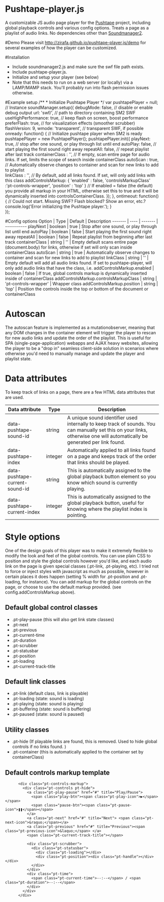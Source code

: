 Pushtape-player.js
===============

A customizable JS audio page player for the [Pushtape](http://www.pushtape.com) project, including global playback controls and various config options. Treats a page as a playlist of audio links. No dependencies other than [Soundmanager2](http://www.schillmania.com/projects/soundmanager2). 

#Demo
Please visit http://zirafa.github.io/pushtape-player.js/demo for several examples of how the player can be customized.

#Installation
- Include soundmanager2.js and make sure the swf file path exists.
- Include pushtape-player.js.
- Initialize and setup your player (see below)
- Note that this needs to run on a web server (or locally) via a LAMP/MAMP stack. You'll probably run into flash permission issues otherwise.
 
#Example setup
    /**
     * Initialize Pushtape Player
     */
    var pushtapePlayer = null; // Instance
    soundManager.setup({
      debugMode: false,   // disable or enable debug output
      url: 'swf/',       // path to directory containing SM2 SWF
      useHighPerformance: true, // keep flash on screen, boost performance
      preferFlash: true, // for visualization effects (smoother scrubber)
      flashVersion: 9,
      wmode: 'transparent', // transparent SWF, if possible
      onready: function() {
        // Initialize pushtape player when SM2 is ready
        pushtapePlayer = new PushtapePlayer();
        pushtapePlayer.init({
          playNext: true, // stop after one sound, or play through list until end
          autoPlay: false,  // start playing the first sound right away
          repeatAll: false, // repeat playlist after last track
          containerClass : '', // If empty, scan entire page for audio links. If set, limits the scope of search inside containerClass
          autoScan : true, // Automatically observe changes to container and scan for new links to add to playlist       
          linkClass : '', // By default, add all links found. If set, will only add links with this class 
          addControlsMarkup: {
            'enabled' : false, 
            'controlsMarkupClass' :'pt-controls-wrapper',
            'position' : 'top'
          } // If enabled =  false (the default) you provide all markup in your HTML, otherwise set this to true and it will be dynamically inserted into controlsContainerClass.
        });
      },
      ontimeout: function() {
        // Could not start. Missing SWF? Flash blocked? Show an error, etc.?
        console.log('Error initializing the Pushtape player.');
      }  
    });


#Config options
Option  | Type | Default | Description
------- | ---- | ------- | -----------
playNext  | boolean | true  | Stop after one sound, or play through list until end
autoPlay  | boolean | false | Start playing the first sound right away
repeatAll | boolean | false | Repeat playlist from beginning after last track
containerClass | string | '' | Empty default scans entire page (document.body) for links, otherwise if set will only scan inside containerClass 
autoScan | string | true | Automatically observe changes to container and scan for new links to add to playlist
linkClass | string | '' | Empty default will add all audio links found. If set to pushtape-player, will only add audio links that have the class, i.e. <a class="pushtape-player" href="file.mp3"></a>
addControlsMarkup.enabled | boolean | false | If true, global controls markup is dynamically inserted inside of containerClass
addControlsMarkup.controlsMarkupClass | string | 'pt-controls-wrapper' | Wrapper class 
addControlsMarkup.position | string | 'top' | Position the controls inside the top or bottom of the document or containerClass
  
# Autoscan  
The autoscan feature is implemented as a mutationobserver, meaning that any DOM changes in the container element will trigger the player to rescan for new audio links and update the order of the playlist. This is useful for SPA (single-page-application) webapps and AJAX heavy websites, allowing the player to be a "drop in" seamless client-side solution in scenarios where otherwise you'd need to manually manage and update the player and playlist state.

# Data attributes
To keep track of links on a page, there are a few HTML data attributes that are used.

Data attribute | Type | Description
-------------- | ---- | ------------
data-pushtape-sound-id | string | A unique sound identifier used internally to keep track of sounds. You can manually set this on your links, otherwise one will automatically be generated per link found.
data-pushtape-index | integer | Automatically applied to all links found on a page and keeps track of the order that links should be played. 
data-pushtape-current-sound-id | string | This is automatically assigned to the global playback button element so you know which sound is currently playing.
data-pushtape-current-index | integer | This is automatically assigned to the global playback button, useful for knowing where the playlist index is pointing.

# Style options
One of the design goals of this player was to make it extremely flexible to modify the look and feel of the global controls. You can use plain CSS to position and style the global controls however you'd like, and each audio link on the page is given special classes (.pt-link, .pt-playing, etc). I tried not to force or inject styles with javascript as much as possible, however in certain places it does happen (setting % width for .pt-position and .pt-loading, for instance).
You can add markup for the global controls on the page, or choose to use the default markup provided. (see config.addControlsMarkup above). 

## Default global control classes
- .pt-play-pause (this will also get link state classes)
- .pt-next
- .pt-previous
- .pt-current-time
- .pt-duration
- .pt-scrubber
- .pt-statusbar
- .pt-position
- .pt-loading
- .pt-current-track-title

## Default link classes
- .pt-link (default class, link is playable)
- .pt-loading (state: sound is loading)
- .pt-playing (state: sound is playing)
- .pt-buffering (state: sound is buffering)
- .pt-paused (state: sound is paused)

## Utility classes
- .pt-hide (If playable links are found, this is removed. Used to hide global controls if no links found. )
- .pt-container (this is automatically applied to the container set by containerClass)

## Default controls markup template
          <div class="pt-controls-markup">
            <div class="pt-controls pt-hide">
              <a class="pt-play-pause" href="#" title="Play/Pause">
                <span class="play-btn"><span class="pt-play-icon">▶</span></span>
                <span class="pause-btn"><span class="pt-pause-icon">❚❚</span></span>
              </a>
              <a class="pt-next" href="#" title="Next"> <span class="pt-next-icon">&raquo;</span></a>
              <a class="pt-previous" href="#" title="Previous"><span class="pt-previous-icon">&laquo;</span> </a>
              <span class="pt-current-track-title"></span>
          
              <div class="pt-scrubber">
                <div class="pt-statusbar">  
                  <div class="pt-loading"></div>  
                  <div class="pt-position"><div class="pt-handle"></div></div>  
                </div>
              </div>
              <div class="pt-time">
                <span class="pt-current-time">--:--</span> / <span class="pt-duration">--:--</span>
              </div>
            </div>
          </div>

